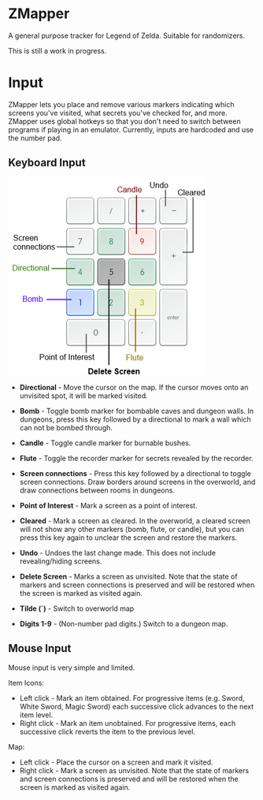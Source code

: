 # ZMapper
A general purpose tracker for Legend of Zelda. Suitable for randomizers.

This is still a work in progress.

# Input
ZMapper lets you place and remove various markers indicating which screens 
you've visited, what secrets you've checked for, and more. ZMapper uses global 
hotkeys so that you don't need to switch between programs if playing in an 
emulator. Currently, inputs are hardcoded and use the number pad.


## Keyboard Input
![Input map](Input.png)
* **Directional** - Move the cursor on the map. If the cursor moves onto an unvisited spot, it will be marked visited.
* **Bomb** - Toggle bomb marker for bombable caves and dungeon walls. In dungeons, press this key followed by a directional to mark a wall which can not be bombed through.
* **Candle** - Toggle candle marker for burnable bushes.
* **Flute** - Toggle the recorder marker for secrets revealed by the recorder. 
* **Screen connections** - Press this key followed by a directional to toggle screen connections. Draw borders around screens in the overworld, and draw connections between rooms in dungeons.
* **Point of Interest** - Mark a screen as a point of interest.
* **Cleared** - Mark a screen as cleared. In the overworld, a cleared screen will not show any other markers (bomb, flute, or candle), but you can press this key again to unclear the screen and restore the markers.
* **Undo** - Undoes the last change made. This does not include revealing/hiding screens.
* **Delete Screen** - Marks a screen as unvisited. Note that the state of markers and screen connections is preserved and will be restored when the screen is marked as visited again.

* **Tilde (`)** - Switch to overworld map
* **Digits 1-9** - (Non-number pad digits.) Switch to a dungeon map. 

## Mouse Input
Mouse input is very simple and limited.

Item Icons:
* Left click - Mark an item obtained. For progressive items (e.g. Sword, White Sword, Magic Sword) each successive click advances to the next item level.
* Right click - Mark an item unobtained. For progressive items, each successive click reverts the item to the previous level.

Map:
* Left click - Place the cursor on a screen and mark it visited.
* Right click - Mark a screen as unvisited. Note that the state of markers and screen connections is preserved and will be restored when the screen is marked as visited again.
